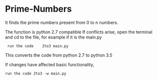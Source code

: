 # Prime-Numbers
It finds the prime numbers present from 0 to n numbers.

The function is python 2.7 compatible
If conflicts arise, open the terminal and cd to the file, for example if it is the main.py

     run the code    2to3 main.py
     
This converts the code from python 2.7 to python 3.5

If changes have affected basic functionality,

    run the code 2to3 -w main.py
    
